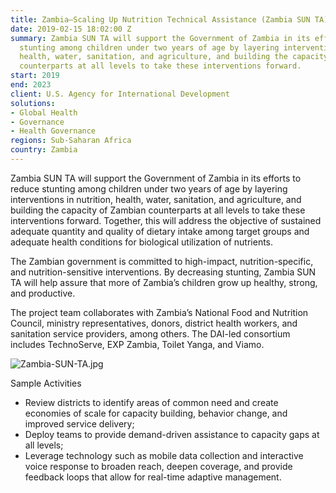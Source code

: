 ```yaml
---
title: Zambia—Scaling Up Nutrition Technical Assistance (Zambia SUN TA)
date: 2019-02-15 18:02:00 Z
summary: Zambia SUN TA will support the Government of Zambia in its efforts to reduce
  stunting among children under two years of age by layering interventions in nutrition,
  health, water, sanitation, and agriculture, and building the capacity of Zambian
  counterparts at all levels to take these interventions forward.
start: 2019
end: 2023
client: U.S. Agency for International Development
solutions:
- Global Health
- Governance
- Health Governance
regions: Sub-Saharan Africa
country: Zambia
---
```


Zambia SUN TA will support the Government of Zambia in its efforts to reduce stunting among children under two years of age by layering interventions in nutrition, health, water, sanitation, and agriculture, and building the capacity of Zambian counterparts at all levels to take these interventions forward. Together, this will address the objective of sustained adequate quantity and quality of dietary intake among target groups and adequate health conditions for biological utilization of nutrients.

The Zambian government is committed to high-impact, nutrition-specific, and nutrition-sensitive interventions. By decreasing stunting, Zambia SUN TA will help assure that more of Zambia’s children grow up healthy, strong, and productive. 

The project team collaborates with Zambia’s National Food and Nutrition Council, ministry representatives, donors, district health workers, and sanitation service providers, among others. The DAI-led consortium includes TechnoServe, EXP Zambia, Toilet Yanga, and Viamo.

![Zambia-SUN-TA.jpg](/uploads/Zambia-SUN-TA.jpg)

Sample Activities

* Review districts to identify areas of common need and create economies of scale for capacity building, behavior change, and improved service delivery;
* Deploy teams to provide demand-driven assistance to capacity gaps at all levels;
* Leverage technology such as mobile data collection and interactive voice response to broaden reach, deepen coverage, and provide feedback loops that allow for real-time adaptive management.
